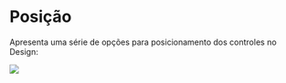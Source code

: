 # Posição

Apresenta uma série de opções para posicionamento dos controles no Design:

![](http://www.gvinci.com.br/manual/mndesigner5gv5.png)

